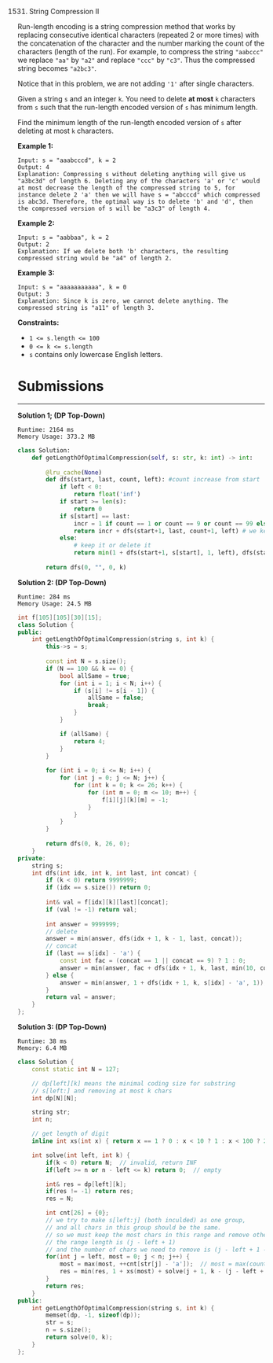 1531. String Compression II

Run-length encoding is a string compression method that works by replacing consecutive identical characters (repeated 2 or more times) with the concatenation of the character and the number marking the count of the characters (length of the run). For example, to compress the string `"aabccc"` we replace `"aa"` by `"a2"` and replace `"ccc"` by `"c3"`. Thus the compressed string becomes `"a2bc3"`.

Notice that in this problem, we are not adding `'1'` after single characters.

Given a string `s` and an integer `k`. You need to delete **at most** `k` characters from `s` such that the run-length encoded version of `s` has minimum length.

Find the minimum length of the run-length encoded version of `s` after deleting at most `k` characters.

 

**Example 1:**
```
Input: s = "aaabcccd", k = 2
Output: 4
Explanation: Compressing s without deleting anything will give us "a3bc3d" of length 6. Deleting any of the characters 'a' or 'c' would at most decrease the length of the compressed string to 5, for instance delete 2 'a' then we will have s = "abcccd" which compressed is abc3d. Therefore, the optimal way is to delete 'b' and 'd', then the compressed version of s will be "a3c3" of length 4.
```

**Example 2:**
```
Input: s = "aabbaa", k = 2
Output: 2
Explanation: If we delete both 'b' characters, the resulting compressed string would be "a4" of length 2.
```

**Example 3:**
```
Input: s = "aaaaaaaaaaa", k = 0
Output: 3
Explanation: Since k is zero, we cannot delete anything. The compressed string is "a11" of length 3.
```

**Constraints:**

* `1 <= s.length <= 100`
* `0 <= k <= s.length`
* `s` contains only lowercase English letters.

# Submissions
---
**Solution 1; (DP Top-Down)**
```
Runtime: 2164 ms
Memory Usage: 373.2 MB
```
```python
class Solution:
    def getLengthOfOptimalCompression(self, s: str, k: int) -> int:
        
        @lru_cache(None)
        def dfs(start, last, count, left): #count increase from start
            if left < 0:
                return float('inf')
            if start >= len(s):
                return 0
            if s[start] == last:
                incr = 1 if count == 1 or count == 9 or count == 99 else 0
                return incr + dfs(start+1, last, count+1, left) # we keep it
            else:
                # keep it or delete it
                return min(1 + dfs(start+1, s[start], 1, left), dfs(start+1, last, count, left-1))
            
        return dfs(0, "", 0, k)
```

**Solution 2: (DP Top-Down)**
```
Runtime: 284 ms
Memory Usage: 24.5 MB
```
```c++
int f[105][105][30][15];
class Solution {
public:
    int getLengthOfOptimalCompression(string s, int k) {
        this->s = s;
        
        const int N = s.size();
        if (N == 100 && k == 0) {
            bool allSame = true;
            for (int i = 1; i < N; i++) {
                if (s[i] != s[i - 1]) {
                    allSame = false;
                    break;
                }
            }

            if (allSame) {
                return 4;
            }
        }
        
        for (int i = 0; i <= N; i++) {
            for (int j = 0; j <= N; j++) {
                for (int k = 0; k <= 26; k++) {
                    for (int m = 0; m <= 10; m++) {
                        f[i][j][k][m] = -1;
                    }
                }
            }
        }
        
        return dfs(0, k, 26, 0);
    }
private:
    string s;
    int dfs(int idx, int k, int last, int concat) {
        if (k < 0) return 9999999;
        if (idx == s.size()) return 0;
        
        int& val = f[idx][k][last][concat];
        if (val != -1) return val;
        
        int answer = 9999999;
        // delete
        answer = min(answer, dfs(idx + 1, k - 1, last, concat));
        // concat
        if (last == s[idx] - 'a') {
            const int fac = (concat == 1 || concat == 9) ? 1 : 0;
            answer = min(answer, fac + dfs(idx + 1, k, last, min(10, concat + 1)));
        } else {
            answer = min(answer, 1 + dfs(idx + 1, k, s[idx] - 'a', 1));
        }
        return val = answer;
    }
};
```

**Solution 3: (DP Top-Down)**
```
Runtime: 38 ms
Memory: 6.4 MB
```
```c++
class Solution {
    const static int N = 127;

    // dp[left][k] means the minimal coding size for substring 
    // s[left:] and removing at most k chars
    int dp[N][N];

    string str;
    int n;

    // get length of digit
    inline int xs(int x) { return x == 1 ? 0 : x < 10 ? 1 : x < 100 ? 2 : 3; }

    int solve(int left, int k) {
        if(k < 0) return N;  // invalid, return INF
        if(left >= n or n - left <= k) return 0;  // empty

        int& res = dp[left][k];
        if(res != -1) return res;
        res = N;

        int cnt[26] = {0};
        // we try to make s[left:j] (both inculded) as one group,
        // and all chars in this group should be the same.
        // so we must keep the most chars in this range and remove others
        // the range length is (j - left + 1)
        // and the number of chars we need to remove is (j - left + 1 - most)
        for(int j = left, most = 0; j < n; j++) {
            most = max(most, ++cnt[str[j] - 'a']);  // most = max(count(s[left:j])
            res = min(res, 1 + xs(most) + solve(j + 1, k - (j - left + 1 - most)));
        }
        return res;
    }
public:
    int getLengthOfOptimalCompression(string s, int k) {
        memset(dp, -1, sizeof(dp));
        str = s;
        n = s.size();
        return solve(0, k);
    }
};
```
